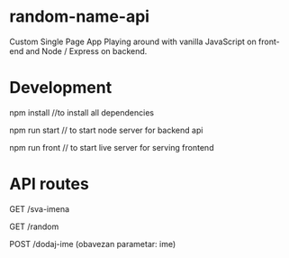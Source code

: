 # random-name-api
Custom Single Page App
Playing around with vanilla JavaScript on front-end and Node / Express on backend.

# Development

npm install //to install all dependencies

npm run start // to start node server for backend api

npm run front // to start live server for serving frontend 

# API routes

GET
/sva-imena

GET
/random

POST
/dodaj-ime
(obavezan parametar: ime)


